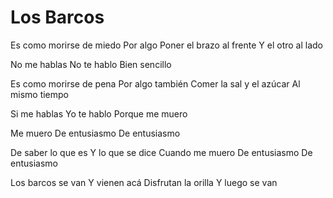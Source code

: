 # Los Barcos

Es como morirse de miedo
Por algo
Poner el brazo al frente
Y el otro al lado

No me hablas
No te hablo
Bien sencillo

Es como morirse de pena
Por algo también
Comer la sal y el azúcar
Al mismo tiempo

Si me hablas
Yo te hablo
Porque me muero

Me muero
De entusiasmo
De entusiasmo

De saber lo que es
Y lo que se dice
Cuando me muero
De entusiasmo
De entusiasmo

Los barcos se van
Y vienen acá
Disfrutan la orilla
Y luego se van

